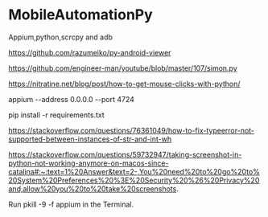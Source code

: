 # MobileAutomationPy
Appium,python,scrcpy and adb

https://github.com/razumeiko/py-android-viewer


https://github.com/engineer-man/youtube/blob/master/107/simon.py


https://nitratine.net/blog/post/how-to-get-mouse-clicks-with-python/

appium --address 0.0.0.0 --port 4724


pip install -r requirements.txt



https://stackoverflow.com/questions/76361049/how-to-fix-typeerror-not-supported-between-instances-of-str-and-int-wh

https://stackoverflow.com/questions/59732947/taking-screenshot-in-python-not-working-anymore-on-macos-since-catalina#:~:text=1%20Answer&text=2-,You%20need%20to%20go%20to%20System%20Preferences%20%3E%20Security%20%26%20Privacy%20and,allow%20you%20to%20take%20screenshots.


Run pkill -9 -f appium in the Terminal.



